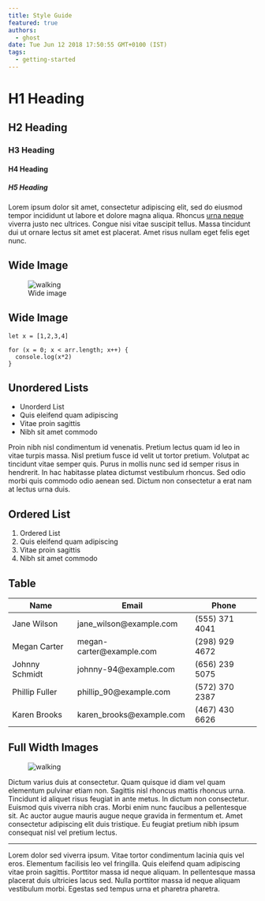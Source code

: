 ```yaml
---
title: Style Guide
featured: true
authors:
  - ghost
date: Tue Jun 12 2018 17:50:55 GMT+0100 (IST)
tags:
  - getting-started
---
```


# H1 Heading
## H2 Heading
### H3 Heading
#### H4 Heading
##### H5 Heading

Lorem ipsum dolor sit amet, consectetur adipiscing elit, sed do eiusmod tempor incididunt ut labore et dolore magna aliqua. Rhoncus [urna neque](/the-editor/) viverra justo nec ultrices. Congue nisi vitae suscipit tellus. Massa tincidunt dui ut ornare lectus sit amet est placerat. Amet risus nullam eget felis eget nunc.


## Wide Image

<figure class="wide">
  <img src="https://demo.iveel.co/ease/content/images/2019/06/baptist-standaert-333489-unsplash.jpg" alt="walking">
  <figcaption>Wide image</figcaption>
</figure>

## Wide Image
```
let x = [1,2,3,4]

for (x = 0; x < arr.length; x++) {
  console.log(x*2)
}
```

## Unordered Lists
<ul>
  <li>Unorderd List</li>
  <li>Quis eleifend quam adipiscing</li>
  <li>Vitae proin sagittis</li>
  <li>Nibh sit amet commodo</li>
</ul>

Proin nibh nisl condimentum id venenatis. Pretium lectus quam id leo in vitae turpis massa. Nisl pretium fusce id velit ut tortor pretium. Volutpat ac tincidunt vitae semper quis. Purus in mollis nunc sed id semper risus in hendrerit. In hac habitasse platea dictumst vestibulum rhoncus. Sed odio morbi quis commodo odio aenean sed. Dictum non consectetur a erat nam at lectus urna duis.

## Ordered List

<ol>
  <li>Ordered List</li>
  <li>Quis eleifend quam adipiscing</li>
  <li>Vitae proin sagittis</li>
  <li>Nibh sit amet commodo</li>
</ol>

## Table

<table class="table">
  <thead>
    <tr>
      <th>Name</th>
      <th>Email</th>
      <th>Phone</th>
    </tr>
  </thead>
  <tbody>
    <tr>
      <td data-label="Name">Jane Wilson</td>
      <td data-label="Email">jane_wilson@example.com</td>
      <td data-label="Phone">(555) 371 4041</td>
    </tr>
    <tr>
      <td data-label="Name">Megan Carter</td>
      <td data-label="Email">megan-carter@example.com</td>
      <td data-label="Phone">(298) 929 4672</td>
    </tr>
    <tr>
      <td data-label="Name">Johnny Schmidt</td>
      <td data-label="Email">johnny-94@example.com</td>
      <td data-label="Phone">(656) 239 5075</td>
    </tr>
    <tr>
      <td data-label="Name">Phillip Fuller</td>
      <td data-label="Email">phillip_90@example.com</td>
      <td data-label="Phone">(572) 370 2387</td>
    </tr>
    <tr>
      <td data-label="Name">Karen Brooks</td>
      <td data-label="Email">karen_brooks@example.com</td>
      <td data-label="Phone">(467) 430 6626</td>
    </tr>
  </tbody>
</table>


## Full Width Images

<figure class="full-width">
  <img src="https://demo.iveel.co/ease/content/images/2019/06/baptist-standaert-333489-unsplash.jpg" alt="walking">
</figure>


Dictum varius duis at consectetur. Quam quisque id diam vel quam elementum pulvinar etiam non. Sagittis nisl rhoncus mattis rhoncus urna. Tincidunt id aliquet risus feugiat in ante metus. In dictum non consectetur. Euismod quis viverra nibh cras. Morbi enim nunc faucibus a pellentesque sit. Ac auctor augue mauris augue neque gravida in fermentum et. Amet consectetur adipiscing elit duis tristique. Eu feugiat pretium nibh ipsum consequat nisl vel pretium lectus.

<hr />

Lorem dolor sed viverra ipsum. Vitae tortor condimentum lacinia quis vel eros. Elementum facilisis leo vel fringilla. Quis eleifend quam adipiscing vitae proin sagittis. Porttitor massa id neque aliquam. In pellentesque massa placerat duis ultricies lacus sed. Nulla porttitor massa id neque aliquam vestibulum morbi. Egestas sed tempus urna et pharetra pharetra.